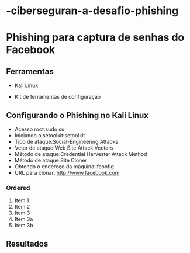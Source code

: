 # -ciberseguran-a-desafio-phishing
# Phishing para captura de senhas do Facebook

## Ferramentas

* Kali Linux

* Kit de ferramentas de configuração



## Configurando o Phishing no Kali Linux

* Acesso root:sudo su
* Iniciando o setoolkit:setoolkit
* Tipo de ataque:Social-Engineering Attacks
* Vetor de ataque:Web Site Attack Vectors
* Método de ataque:Credential Harvester Attack Method 
* Método de ataque:Site Cloner
* Obtendo o endereço da máquina:ifconfig
* URL para clonar: http://www.facebook.com

### Ordered

1. Item 1
2. Item 2
3. Item 3
1. Item 3a
2. Item 3b

## Resultados
